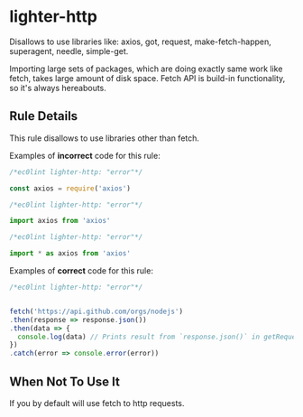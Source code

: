# lighter-http

Disallows to use libraries like: axios, got, request, make-fetch-happen, superagent, needle, simple-get.

Importing large sets of packages, which are doing exactly same work like fetch, takes large amount of disk space.
Fetch API is build-in functionality, so it's always hereabouts.

## Rule Details

This rule disallows to use libraries other than fetch.

Examples of **incorrect** code for this rule:

```js
/*ec0lint lighter-http: "error"*/

const axios = require('axios')
```

```js
/*ec0lint lighter-http: "error"*/

import axios from 'axios'
```

```js
/*ec0lint lighter-http: "error"*/

import * as axios from 'axios'
```

Examples of **correct** code for this rule:

```js
/*ec0lint lighter-http: "error"*/


fetch('https://api.github.com/orgs/nodejs')
.then(response => response.json())
.then(data => {
  console.log(data) // Prints result from `response.json()` in getRequest
})
.catch(error => console.error(error))
```

## When Not To Use It

If you by default will use fetch to http requests.
